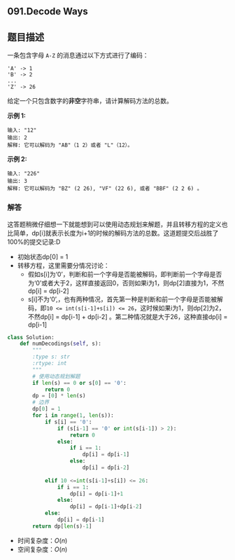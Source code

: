 ## 091.Decode Ways

## 题目描述

一条包含字母 `A-Z` 的消息通过以下方式进行了编码：

```
'A' -> 1
'B' -> 2
...
'Z' -> 26
```

给定一个只包含数字的**非空**字符串，请计算解码方法的总数。

**示例 1:**

```
输入: "12"
输出: 2
解释: 它可以解码为 "AB"（1 2）或者 "L"（12）。
```

**示例 2:**

```
输入: "226"
输出: 3
解释: 它可以解码为 "BZ" (2 26), "VF" (22 6), 或者 "BBF" (2 2 6) 。
```



### 解答

​	这答题稍微仔细想一下就能想到可以使用动态规划来解题，并且转移方程的定义也比简单，dp[i]就表示长度为i+1的时候的解码方法的总数。这道题提交后战胜了100%的提交记录:D

+ 初始状态dp[0] = 1
+ 转移方程，这里需要分情况讨论：
  + 假如s[i]为‘0’，判断和前一个字母是否能被解码，即判断前一个字母是否为‘0’或者大于2，这样直接返回0，否则如果i为1，则dp[2]直接为1，不然dp[i] = dp[i-2]
  + s[i]不为‘0’,，也有两种情况，首先第一种是判断和前一个字母是否能被解码，即`10 <= int(s[i-1]+s[i]) <= 26`，这时候如果i为1，则dp[2]为2，不然dp[i] = dp[i-1] + dp[i-2] 。第二种情况就是大于26，这种直接dp[i] = dp[i-1]

```python
class Solution:
    def numDecodings(self, s):
        """
        :type s: str
        :rtype: int
        """
        # 使用动态规划解题
        if len(s) == 0 or s[0] == '0':
            return 0
        dp = [0] * len(s)
        # 边界
        dp[0] = 1
        for i in range(1, len(s)):
            if s[i] == '0':
                if (s[i-1] == '0' or int(s[i-1]) > 2):
                    return 0
                else:
                    if i == 1:
                        dp[i] = dp[i-1]
                    else:
                        dp[i] = dp[i-2]
        
            elif 10 <=int(s[i-1]+s[i]) <= 26:
                if i == 1:
                    dp[i] = dp[i-1]+1
                else:
                    dp[i] = dp[i-1]+dp[i-2]
            else:
                dp[i] = dp[i-1]
        return dp[len(s)-1]
```

- 时间复杂度：$O(n)$
- 空间复杂度：$O(n)$ 